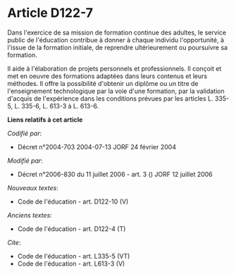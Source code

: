 # Article D122-7

Dans l'exercice de sa mission de formation continue des adultes, le service public de l'éducation contribue à donner à chaque
individu l'opportunité, à l'issue de la formation initiale, de reprendre ultérieurement ou poursuivre sa formation. 

Il aide à l'élaboration de projets personnels et professionnels. Il conçoit et met en oeuvre des formations adaptées dans
leurs contenus et leurs méthodes. Il offre la possibilité d'obtenir un diplôme ou un titre de l'enseignement technologique
par la voie d'une formation, par la validation d'acquis de l'expérience dans les conditions prévues par les articles L.
335-5, L. 335-6, L. 613-3 à L. 613-6.

**Liens relatifs à cet article**

_Codifié par_:

  - Décret n°2004-703 2004-07-13 JORF 24 février 2004

_Modifié par_:

  - Décret n°2006-830 du 11 juillet 2006 - art. 3 () JORF 12 juillet 2006

_Nouveaux textes_:

  - Code de l'éducation - art. D122-10 (V)

_Anciens textes_:

  - Code de l'éducation - art. D122-4 (T)

_Cite_:

  - Code de l'éducation - art. L335-5 (VT)
  - Code de l'éducation - art. L613-3 (V)
